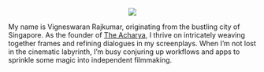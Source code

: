 <div>
<p align="center"> <img src="https://github.com/IAmVigneswaran/IAmVigneswaran/blob/main/images/vr-banner.gif?raw=true"> </p>
<p>
<p>My name is Vigneswaran Rajkumar, originating from the bustling city of Singapore. As the founder of <a href="https://theacharya.co" target="_blank">The Acharya</a>, I thrive on intricately weaving together frames and refining dialogues in my screenplays. When I’m not lost in the cinematic labyrinth, I’m busy conjuring up workflows and apps to sprinkle some magic into independent filmmaking.</p>
</div>
